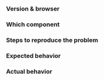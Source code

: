 ### Version & browser


### Which component


### Steps to reproduce the problem


### Expected behavior


### Actual behavior
